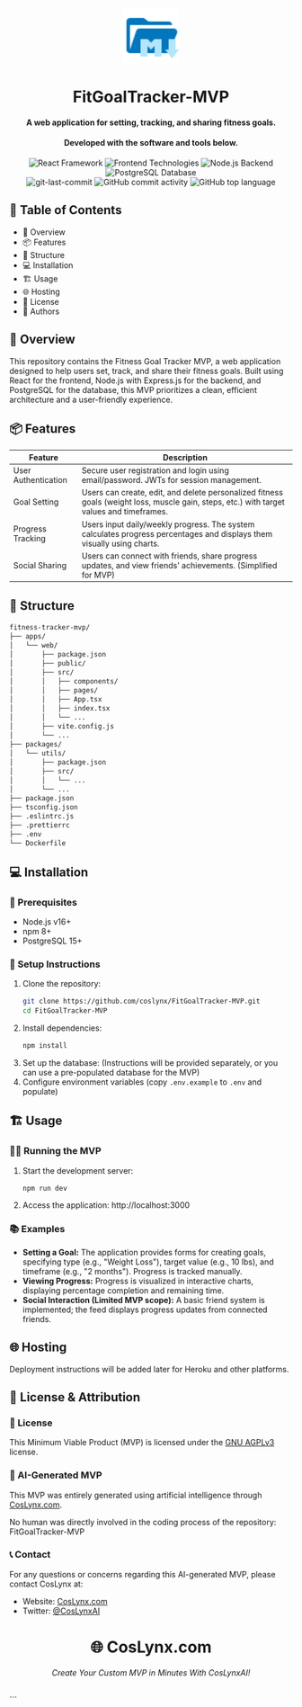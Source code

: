 <div class="hero-icon" align="center">
  <img src="https://raw.githubusercontent.com/PKief/vscode-material-icon-theme/ec559a9f6bfd399b82bb44393651661b08aaf7ba/icons/folder-markdown-open.svg" width="100" />
</div>

<h1 align="center">
FitGoalTracker-MVP
</h1>
<h4 align="center">A web application for setting, tracking, and sharing fitness goals.</h4>
<h4 align="center">Developed with the software and tools below.</h4>
<div class="badges" align="center">
  <img src="https://img.shields.io/badge/Framework-React-blue" alt="React Framework">
  <img src="https://img.shields.io/badge/Frontend-Javascript,%20HTML,%20CSS-red" alt="Frontend Technologies">
  <img src="https://img.shields.io/badge/Backend-Node.js-blue" alt="Node.js Backend">
  <img src="https://img.shields.io/badge/Database-PostgreSQL-blue" alt="PostgreSQL Database">
</div>
<div class="badges" align="center">
  <img src="https://img.shields.io/github/last-commit/coslynx/FitGoalTracker-MVP?style=flat-square&color=5D6D7E" alt="git-last-commit" />
  <img src="https://img.shields.io/github/commit-activity/m/coslynx/FitGoalTracker-MVP?style=flat-square&color=5D6D7E" alt="GitHub commit activity" />
  <img src="https://img.shields.io/github/languages/top/coslynx/FitGoalTracker-MVP?style=flat-square&color=5D6D7E" alt="GitHub top language" />
</div>

## 📑 Table of Contents
- 📍 Overview
- 📦 Features
- 📂 Structure
- 💻 Installation
- 🏗️ Usage
- 🌐 Hosting
- 📄 License
- 👏 Authors

## 📍 Overview
This repository contains the Fitness Goal Tracker MVP, a web application designed to help users set, track, and share their fitness goals.  Built using React for the frontend, Node.js with Express.js for the backend, and PostgreSQL for the database, this MVP prioritizes a clean, efficient architecture and a user-friendly experience.

## 📦 Features
| Feature            | Description                                                                                                        |
|--------------------|--------------------------------------------------------------------------------------------------------------------|
| User Authentication | Secure user registration and login using email/password.  JWTs for session management.                              |
| Goal Setting       | Users can create, edit, and delete personalized fitness goals (weight loss, muscle gain, steps, etc.) with target values and timeframes. |
| Progress Tracking  | Users input daily/weekly progress. The system calculates progress percentages and displays them visually using charts. |
| Social Sharing     | Users can connect with friends, share progress updates, and view friends' achievements. (Simplified for MVP)          |


## 📂 Structure
```text
fitness-tracker-mvp/
├── apps/
│   └── web/                  
│       ├── package.json      
│       ├── public/           
│       ├── src/              
│       │   ├── components/  
│       │   ├── pages/       
│       │   ├── App.tsx      
│       │   ├── index.tsx    
│       │   └── ...          
│       ├── vite.config.js   
│       └── ...
├── packages/
│   └── utils/               
│       ├── package.json      
│       ├── src/              
│       │   └── ...
│       └── ...
├── package.json             
├── tsconfig.json            
├── .eslintrc.js             
├── .prettierrc              
├── .env                     
└── Dockerfile               
```

## 💻 Installation
### 🔧 Prerequisites
- Node.js v16+
- npm 8+
- PostgreSQL 15+

### 🚀 Setup Instructions
1. Clone the repository:
   ```bash
   git clone https://github.com/coslynx/FitGoalTracker-MVP.git
   cd FitGoalTracker-MVP
   ```
2. Install dependencies:
   ```bash
   npm install
   ```
3. Set up the database:  (Instructions will be provided separately, or you can use a pre-populated database for the MVP)
4. Configure environment variables (copy `.env.example` to `.env` and populate)


## 🏗️ Usage
### 🏃‍♂️ Running the MVP
1. Start the development server:
   ```bash
   npm run dev
   ```
2. Access the application: http://localhost:3000

### 📚 Examples
- **Setting a Goal:**  The application provides forms for creating goals, specifying type (e.g., "Weight Loss"), target value (e.g., 10 lbs), and timeframe (e.g., "2 months").  Progress is tracked manually.
- **Viewing Progress:** Progress is visualized in interactive charts, displaying percentage completion and remaining time.
- **Social Interaction (Limited MVP scope):**  A basic friend system is implemented; the feed displays progress updates from connected friends.

## 🌐 Hosting
Deployment instructions will be added later for Heroku and other platforms.


## 📜 License & Attribution

### 📄 License
This Minimum Viable Product (MVP) is licensed under the [GNU AGPLv3](https://choosealicense.com/licenses/agpl-3.0/) license.

### 🤖 AI-Generated MVP
This MVP was entirely generated using artificial intelligence through [CosLynx.com](https://coslynx.com).

No human was directly involved in the coding process of the repository: FitGoalTracker-MVP

### 📞 Contact
For any questions or concerns regarding this AI-generated MVP, please contact CosLynx at:
- Website: [CosLynx.com](https://coslynx.com)
- Twitter: [@CosLynxAI](https://x.com/CosLynxAI)

<p align="center">
  <h1 align="center">🌐 CosLynx.com</h1>
</p>
<p align="center">
  <em>Create Your Custom MVP in Minutes With CosLynxAI!</em>
</p>
<div class="badges" align="center">
<img src="https://img.shields.io/badge/Developers-Drix10,_Kais_Radwan-red" alt="">
<img src="https://img.shields.io/badge/Website-CosLynx.com-blue" alt="">
<img src="https://img.shields.io/badge/Backed_by-Google,_Microsoft_&_Amazon_for_Startups-red" alt="">
<img src="https://img.shields.io/badge/Finalist-Backdrop_Build_v4,_v6-black" alt="">
</div>
```